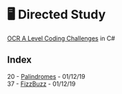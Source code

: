 # 🖥️ Directed Study
[OCR A Level Coding Challenges](https://www.ocr.org.uk/Images/260930-coding-challenges-booklet.pdf) in C#

## Index
20 - [Palindromes](https://github.com/dan2505/HSFC/tree/master/Directed%20Study/Palindromes) - 01/12/19\
37 - [FizzBuzz](https://github.com/dan2505/HSFC/tree/master/Directed%20Study/FizzBuzz) -  01/12/19
